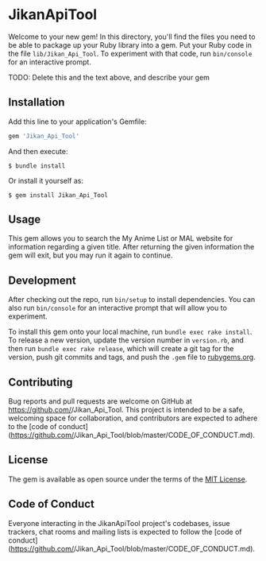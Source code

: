 # JikanApiTool

Welcome to your new gem! In this directory, you'll find the files you need to be able to package up your Ruby library into a gem. Put your Ruby code in the file `lib/Jikan_Api_Tool`. To experiment with that code, run `bin/console` for an interactive prompt.

TODO: Delete this and the text above, and describe your gem

## Installation

Add this line to your application's Gemfile:

```ruby
gem 'Jikan_Api_Tool'
```

And then execute:

    $ bundle install

Or install it yourself as:

    $ gem install Jikan_Api_Tool

## Usage

This gem allows you to search the My Anime List or MAL website for information regarding a given title.  After returning the given information the gem will exit, but you may run it again to continue.

## Development

After checking out the repo, run `bin/setup` to install dependencies. You can also run `bin/console` for an interactive prompt that will allow you to experiment.

To install this gem onto your local machine, run `bundle exec rake install`. To release a new version, update the version number in `version.rb`, and then run `bundle exec rake release`, which will create a git tag for the version, push git commits and tags, and push the `.gem` file to [rubygems.org](https://rubygems.org).

## Contributing

Bug reports and pull requests are welcome on GitHub at https://github.com/<github username>/Jikan_Api_Tool. This project is intended to be a safe, welcoming space for collaboration, and contributors are expected to adhere to the [code of conduct](https://github.com/<github username>/Jikan_Api_Tool/blob/master/CODE_OF_CONDUCT.md).


## License

The gem is available as open source under the terms of the [MIT License](https://opensource.org/licenses/MIT).

## Code of Conduct

Everyone interacting in the JikanApiTool project's codebases, issue trackers, chat rooms and mailing lists is expected to follow the [code of conduct](https://github.com/<github username>/Jikan_Api_Tool/blob/master/CODE_OF_CONDUCT.md).
